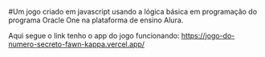 #Um jogo criado em javascript usando a lógica básica em programação do programa Oracle One na plataforma de ensino Alura.

Aqui segue o link tenho o app do jogo funcionando: https://jogo-do-numero-secreto-fawn-kappa.vercel.app/
